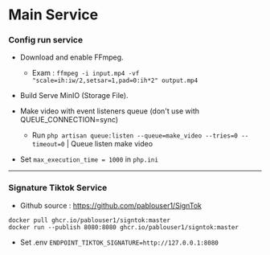 # Main Service


### Config run service
- Download and enable FFmpeg.
  - Exam : `ffmpeg -i input.mp4 -vf "scale=ih:iw/2,setsar=1,pad=0:ih*2" output.mp4`

- Build Serve MinIO (Storage File).

- Make video with event listeners queue (don't use with QUEUE_CONNECTION=sync)
  - Run `php artisan queue:listen --queue=make_video --tries=0 --timeout=0` | Queue listen make video

- Set `max_execution_time = 1000` in `php.ini`

----------------
### Signature Tiktok Service
- Github source : https://github.com/pablouser1/SignTok

```text
docker pull ghcr.io/pablouser1/signtok:master
docker run --publish 8080:8080 ghcr.io/pablouser1/signtok:master
```
- Set .env `ENDPOINT_TIKTOK_SIGNATURE=http://127.0.0.1:8080`
